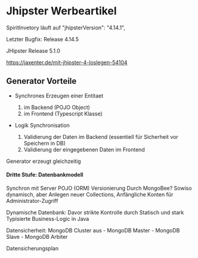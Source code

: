 Jhipster Werbeartikel
=====================

SpiritInvetory läuft auf "jhipsterVersion": "4.14.1",

Letzter Bugfix: Release 4.14.5

JHipster Release 5.1.0

https://jaxenter.de/mit-jhipster-4-loslegen-54104

## Generator Vorteile
- Synchrones Erzeugen einer Entitaet
	1. im Backend (POJO Object)
	2. im Frontend (Typescript Klasse)


- Logik Synchronisation
	1. Validierung der Daten im Backend (essentiell für Sicherheit vor Speichern in DB)
	2. Validierung der eingegebenen Daten im Frontend

Generator erzeugt gleichzeitig


#### Dritte Stufe: Datenbankmodell
Synchron mit Server POJO (ORM)
Versionierung Durch MongoBee?
Sowiso dynamisch, aber Anlegen neuer Collections, Anfängliche Konten für Administrator-Zugriff


Dynamische Datenbank: Davor strikte Kontrolle durch Statisch und stark Typisierte Business-Logic in Java


Datensicherheit:
MongoDB Cluster aus 
	- MongoDB Master
	- MongoDB Slave
	- MongoDB Arbiter


Datensicherungsplan
